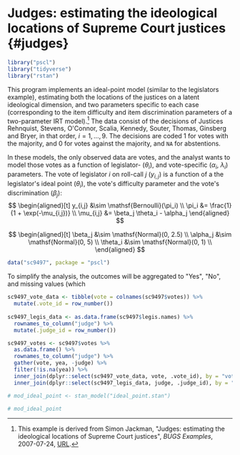 
# Judges: estimating the ideological locations of Supreme Court justices {#judges}


```r
library("pscl")
library("tidyverse")
library("rstan")
```

This program implements an ideal-point model (similar to the legislators example), estimating both the locations of the justices on a latent ideological dimension, and two parameters specific to each case (corresponding to the item difficulty and item discrimination parameters of a two-parameter IRT model).[^judges-src]
The data consist of the decisions of Justices Rehnquist, Stevens, O'Connor, Scalia, Kennedy, Souter, Thomas, Ginsberg and Bryer, in that order, $i = 1, \dots , 9$.
The decisions are coded 1 for votes with the majority, and 0 for votes against the majority, and `NA` for abstentions.

In these models, the only observed data are votes, and the analyst wants to model those votes as a function of legislator- ($\theta_i$), and vote-specific ($\alpha_i$, $\lambda_i$) parameters.
The vote of legislator $i$ on roll-call $j$ ($y_{i,j}$) is a function of a the legislator's ideal point ($\theta_i$), the vote's difficulty parameter and the vote's discrimination ($\beta_j$):
$$
\begin{aligned}[t]
y_{i,j} &\sim \mathsf{Bernoulli}(\pi_i) \\
\pi_i &= \frac{1}{1 + \exp(-\mu_{i,j})} \\
\mu_{i,j} &= \beta_j \theta_i - \alpha_j
\end{aligned}
$$

$$
\begin{aligned}[t]
\beta_j &\sim \mathsf{Normal}(0, 2.5) \\
\alpha_j &\sim \mathsf{Normal}(0, 5) \\
\theta_i &\sim \mathsf{Normal}(0, 1) \\
\end{aligned}
$$



```r
data("sc9497", package = "pscl")
```
To simplify the analysis, the outcomes will be aggregated to "Yes", "No", and missing values (which 

```r
sc9497_vote_data <- tibble(vote = colnames(sc9497$votes)) %>%
  mutate(.vote_id = row_number())
                                 
sc9497_legis_data <- as.data.frame(sc9497$legis.names) %>%
  rownames_to_column("judge") %>%
  mutate(.judge_id = row_number())

sc9497_votes <- sc9497$votes %>%
  as.data.frame() %>%
  rownames_to_column("judge") %>%
  gather(vote, yea, -judge) %>%
  filter(!is.na(yea)) %>%
  inner_join(dplyr::select(sc9497_vote_data, vote, .vote_id), by = "vote") %>%
  inner_join(dplyr::select(sc9497_legis_data, judge, .judge_id), by = "judge")
```


```r
# mod_ideal_point <- stan_model("ideal_point.stan")
```

```r
# mod_ideal_point
```

[^judges-src]: This example is derived from Simon Jackman, "Judges: estimating the ideological locations of Supreme Court justices", *BUGS Examples*, 2007-07-24, [URL](https://web-beta.archive.org/web/20070724034049/http://jackman.stanford.edu:80/mcmc/judges.odc).
